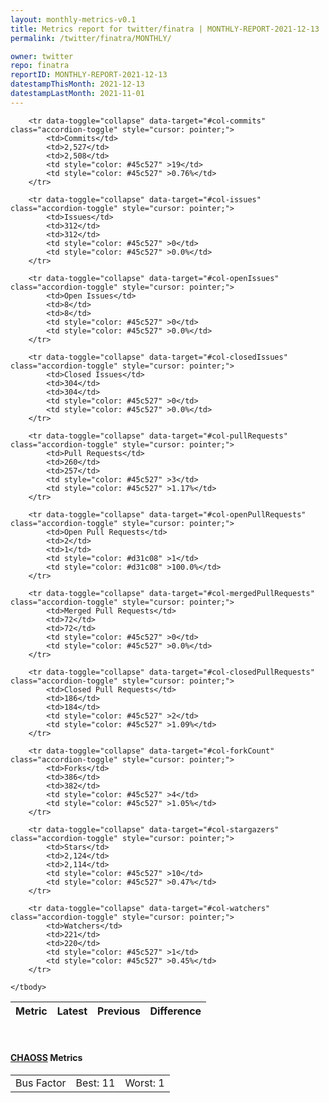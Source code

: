 ```yaml
---
layout: monthly-metrics-v0.1
title: Metrics report for twitter/finatra | MONTHLY-REPORT-2021-12-13 | 2021-12-13
permalink: /twitter/finatra/MONTHLY/

owner: twitter
repo: finatra
reportID: MONTHLY-REPORT-2021-12-13
datestampThisMonth: 2021-12-13
datestampLastMonth: 2021-11-01
---
```



<table class="table table-condensed" style="border-collapse:collapse;">
    <thead>
    <tr>
        <th>Metric</th>
        <th>Latest</th>
        <th>Previous</th>
        <th colspan="2" style="text-align: center;">Difference</th>
    </tr>
    </thead>
    <tbody>

        <tr data-toggle="collapse" data-target="#col-commits" class="accordion-toggle" style="cursor: pointer;">
            <td>Commits</td>
            <td>2,527</td>
            <td>2,508</td>
            <td style="color: #45c527" >19</td>
            <td style="color: #45c527" >0.76%</td>
        </tr>
        
        <tr data-toggle="collapse" data-target="#col-issues" class="accordion-toggle" style="cursor: pointer;">
            <td>Issues</td>
            <td>312</td>
            <td>312</td>
            <td style="color: #45c527" >0</td>
            <td style="color: #45c527" >0.0%</td>
        </tr>
        
        <tr data-toggle="collapse" data-target="#col-openIssues" class="accordion-toggle" style="cursor: pointer;">
            <td>Open Issues</td>
            <td>8</td>
            <td>8</td>
            <td style="color: #45c527" >0</td>
            <td style="color: #45c527" >0.0%</td>
        </tr>
        
        <tr data-toggle="collapse" data-target="#col-closedIssues" class="accordion-toggle" style="cursor: pointer;">
            <td>Closed Issues</td>
            <td>304</td>
            <td>304</td>
            <td style="color: #45c527" >0</td>
            <td style="color: #45c527" >0.0%</td>
        </tr>
        
        <tr data-toggle="collapse" data-target="#col-pullRequests" class="accordion-toggle" style="cursor: pointer;">
            <td>Pull Requests</td>
            <td>260</td>
            <td>257</td>
            <td style="color: #45c527" >3</td>
            <td style="color: #45c527" >1.17%</td>
        </tr>
        
        <tr data-toggle="collapse" data-target="#col-openPullRequests" class="accordion-toggle" style="cursor: pointer;">
            <td>Open Pull Requests</td>
            <td>2</td>
            <td>1</td>
            <td style="color: #d31c08" >1</td>
            <td style="color: #d31c08" >100.0%</td>
        </tr>
        
        <tr data-toggle="collapse" data-target="#col-mergedPullRequests" class="accordion-toggle" style="cursor: pointer;">
            <td>Merged Pull Requests</td>
            <td>72</td>
            <td>72</td>
            <td style="color: #45c527" >0</td>
            <td style="color: #45c527" >0.0%</td>
        </tr>
        
        <tr data-toggle="collapse" data-target="#col-closedPullRequests" class="accordion-toggle" style="cursor: pointer;">
            <td>Closed Pull Requests</td>
            <td>186</td>
            <td>184</td>
            <td style="color: #45c527" >2</td>
            <td style="color: #45c527" >1.09%</td>
        </tr>
        
        <tr data-toggle="collapse" data-target="#col-forkCount" class="accordion-toggle" style="cursor: pointer;">
            <td>Forks</td>
            <td>386</td>
            <td>382</td>
            <td style="color: #45c527" >4</td>
            <td style="color: #45c527" >1.05%</td>
        </tr>
        
        <tr data-toggle="collapse" data-target="#col-stargazers" class="accordion-toggle" style="cursor: pointer;">
            <td>Stars</td>
            <td>2,124</td>
            <td>2,114</td>
            <td style="color: #45c527" >10</td>
            <td style="color: #45c527" >0.47%</td>
        </tr>
        
        <tr data-toggle="collapse" data-target="#col-watchers" class="accordion-toggle" style="cursor: pointer;">
            <td>Watchers</td>
            <td>221</td>
            <td>220</td>
            <td style="color: #45c527" >1</td>
            <td style="color: #45c527" >0.45%</td>
        </tr>
        
    </tbody>
</table>
<br>
<h4><a target="_blank" href="https://chaoss.community/">CHAOSS</a> Metrics</h4>

<table class="table table-condensed" style="border-collapse:collapse;">
    <tbody>
        <td>Bus Factor</td>
        <td>Best: 11</td>
        <td>Worst: 1</td>
    </tbody>
</table>
